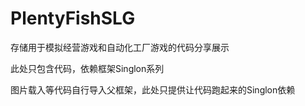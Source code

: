 # PlentyFishSLG
存储用于模拟经营游戏和自动化工厂游戏的代码分享展示  

此处只包含代码，依赖框架Singlon系列

图片载入等代码自行导入父框架，此处只提供让代码跑起来的Singlon依赖

